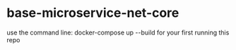 # base-microservice-net-core
use the command line: docker-compose up --build for your first running this repo
